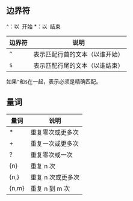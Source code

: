 ##  边界符

^：以` `开始
\*：以` `结束

| 边界符 | 说明              |
| --- | --------------- |
| `^` | 表示匹配行首的文本（以谁开始） |
| `$` | 表示匹配行尾的文本（以谁结束） |
如果`^`和`$`在一起，表示必须是精确匹配。


## 量词

| 量词    | 说明         |
| ----- | ---------- |
| *     | 重复零次或更多次   |
| +     | 重复一次或更多次   |
| ?     | 重复零次或一次    |
| {n}   | 重复 n 次     |
| {n,}  | 重复 n 次或更多次 |
| {n,m} | 重复 n 到 m 次 |
